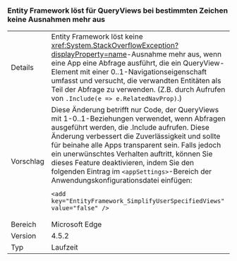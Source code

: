 ### <a name="ef-no-longer-throws-for-queryviews-with-specific-characteristics"></a>Entity Framework löst für QueryViews bei bestimmten Zeichen keine Ausnahmen mehr aus

|   |   |
|---|---|
|Details|Entity Framework löst keine <xref:System.StackOverflowException?displayProperty=name>-Ausnahme mehr aus, wenn eine App eine Abfrage ausführt, die ein QueryView-Element mit einer 0..1-Navigationseigenschaft umfasst und versucht, die verwandten Entitäten als Teil der Abfrage zu verwenden. (Z.B. durch Aufrufen von <code>.Include(e =&gt; e.RelatedNavProp)</code>.)|
|Vorschlag|Diese Änderung betrifft nur Code, der QueryViews mit 1-0..1-Beziehungen verwendet, wenn Abfragen ausgeführt werden, die .Include aufrufen. Diese Änderung verbessert die Zuverlässigkeit und sollte für beinahe alle Apps transparent sein. Falls jedoch ein unerwünschtes Verhalten auftritt, können Sie dieses Feature deaktivieren, indem Sie den folgenden Eintrag im <code>&lt;appSettings&gt;</code>-Bereich der Anwendungskonfigurationsdatei einfügen:<pre><code class="lang-xml">&lt;add key=&quot;EntityFramework_SimplifyUserSpecifiedViews&quot; value=&quot;false&quot; /&gt;&#13;&#10;</code></pre>|
|Bereich|Microsoft Edge|
|Version|4.5.2|
|Typ|Laufzeit|

